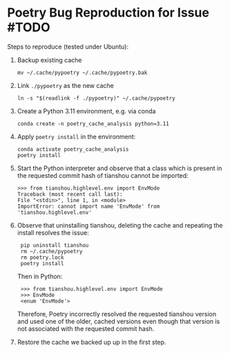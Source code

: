 # Poetry Bug Reproduction for Issue #TODO

Steps to reproduce (tested under Ubuntu):

1. Backup existing cache
   
       mv ~/.cache/pypoetry ~/.cache/pypoetry.bak 

2. Link `./pypoetry` as the new cache

       ln -s "$(readlink -f ./pypoetry)" ~/.cache/pypoetry

3. Create a Python 3.11 environment, e.g. via conda

       conda create -n poetry_cache_analysis python=3.11

4. Apply `poetry install` in the environment:

       conda activate poetry_cache_analysis
       poetry install

5. Start the Python interpreter and observe that a class which is present in the requested commit hash of tianshou cannot be imported:

       >>> from tianshou.highlevel.env import EnvMode
       Traceback (most recent call last):
       File "<stdin>", line 1, in <module>
       ImportError: cannot import name 'EnvMode' from 'tianshou.highlevel.env'

6. Observe that uninstalling tianshou, deleting the cache and repeating the install resolves the issue:

        pip uninstall tianshou
        rm ~/.cache/pypoetry
        rm poetry.lock
        poetry install

    Then in Python:

        >>> from tianshou.highlevel.env import EnvMode
        >>> EnvMode
        <enum 'EnvMode'>

    Therefore, Poetry incorrectly resolved the requested tianshou version and used one of the older, cached versions even though that version is not associated with the requested commit hash.

7. Restore the cache we backed up up in the first step.